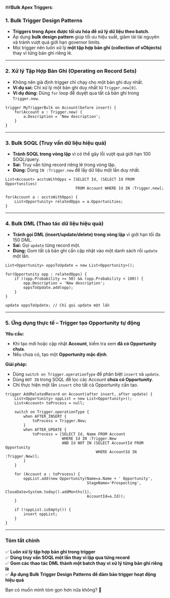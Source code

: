 ##**Bulk Apex Triggers**:

### **1. Bulk Trigger Design Patterns**
- **Triggers trong Apex được tối ưu hóa để xử lý dữ liệu theo batch.**  
- Áp dụng **bulk design pattern** giúp tối ưu hiệu suất, giảm tải tài nguyên và tránh vượt quá giới hạn governor limits.  
- Mọi trigger nên luôn xử lý **một tập hợp bản ghi (collection of sObjects)** thay vì từng bản ghi riêng lẻ.

---

### **2. Xử lý Tập Hợp Bản Ghi (Operating on Record Sets)**
- Không nên giả định trigger chỉ chạy cho một bản ghi duy nhất.  
- **Ví dụ sai:** Chỉ xử lý một bản ghi duy nhất từ `Trigger.new[0]`.  
- **Ví dụ đúng:** Dùng `for` loop để duyệt qua tất cả bản ghi trong `Trigger.new`.

```apex
trigger MyTriggerBulk on Account(before insert) {
    for(Account a : Trigger.new) {
        a.Description = 'New description';
    }
}
```

---

### **3. Bulk SOQL (Truy vấn dữ liệu hiệu quả)**
- **Tránh SOQL trong vòng lặp** vì có thể gây lỗi vượt quá giới hạn 100 SOQL/query.  
- **Sai:** Truy vấn từng record riêng lẻ trong vòng lặp.  
- **Đúng:** Dùng `IN :Trigger.new` để lấy dữ liệu một lần duy nhất.

```apex
List<Account> acctsWithOpps = [SELECT Id, (SELECT Id FROM Opportunities) 
                               FROM Account WHERE Id IN :Trigger.new];

for(Account a : acctsWithOpps) {
    List<Opportunity> relatedOpps = a.Opportunities;
}
```

---

### **4. Bulk DML (Thao tác dữ liệu hiệu quả)**
- **Tránh gọi DML (insert/update/delete) trong vòng lặp** vì giới hạn tối đa 150 DML.  
- **Sai:** Gọi `update` từng record một.  
- **Đúng:** Gom tất cả bản ghi cần cập nhật vào một danh sách rồi `update` một lần.

```apex
List<Opportunity> oppsToUpdate = new List<Opportunity>();

for(Opportunity opp : relatedOpps) {
    if ((opp.Probability >= 50) && (opp.Probability < 100)) {
        opp.Description = 'New description';
        oppsToUpdate.add(opp);
    }
}

update oppsToUpdate; // Chỉ gọi update một lần
```

---

### **5. Ứng dụng thực tế – Trigger tạo Opportunity tự động**
**Yêu cầu:**  
- Khi tạo mới hoặc cập nhật **Account**, kiểm tra xem **đã có Opportunity chưa**.  
- Nếu chưa có, tạo một **Opportunity mặc định**.

**Giải pháp:**  
- Dùng `switch on Trigger.operationType` để phân biệt `insert` và `update`.
- Dùng `NOT IN` trong SOQL để lọc các Account **chưa có Opportunity**.
- Chỉ thực hiện một lần `insert` cho tất cả Opportunity cần tạo.

```apex
trigger AddRelatedRecord on Account(after insert, after update) {
    List<Opportunity> oppList = new List<Opportunity>();
    List<Account> toProcess = null;

    switch on Trigger.operationType {
        when AFTER_INSERT {
            toProcess = Trigger.New;
        }
        when AFTER_UPDATE {
            toProcess = [SELECT Id, Name FROM Account
                         WHERE Id IN :Trigger.New 
                         AND Id NOT IN (SELECT AccountId FROM Opportunity 
                                        WHERE AccountId IN :Trigger.New)];
        }
    }

    for (Account a : toProcess) {
        oppList.add(new Opportunity(Name=a.Name + ' Opportunity',
                                    StageName='Prospecting',
                                    CloseDate=System.today().addMonths(1),
                                    AccountId=a.Id));
    }

    if (!oppList.isEmpty()) {
        insert oppList;
    }
}
```

---

### **Tóm tắt chính**
✅ **Luôn xử lý tập hợp bản ghi trong trigger**  
✅ **Dùng truy vấn SOQL một lần thay vì lặp qua từng record**  
✅ **Gom các thao tác DML thành một batch thay vì xử lý từng bản ghi riêng lẻ**  
✅ **Áp dụng Bulk Trigger Design Patterns để đảm bảo trigger hoạt động hiệu quả**  

Bạn có muốn mình tóm gọn hơn nữa không? 🚀